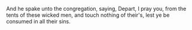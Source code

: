 And he spake unto the congregation, saying, Depart, I pray you, from the tents of these wicked men, and touch nothing of their's, lest ye be consumed in all their sins.
